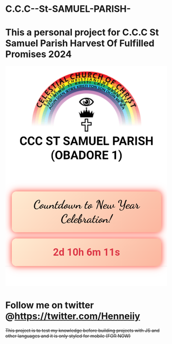 # C.C.C--St-SAMUEL-PARISH-
# This a personal project for C.C.C St Samuel Parish Harvest Of Fulfilled Promises 2024 


![Page Screenshot](./Images/Screenshot.png)

# Follow me on twitter @https://twitter.com/Henneiiy 
~~This project is to test my knowledge before building projects with JS and other languages and it is only styled for mobile (FOR NOW)~~
